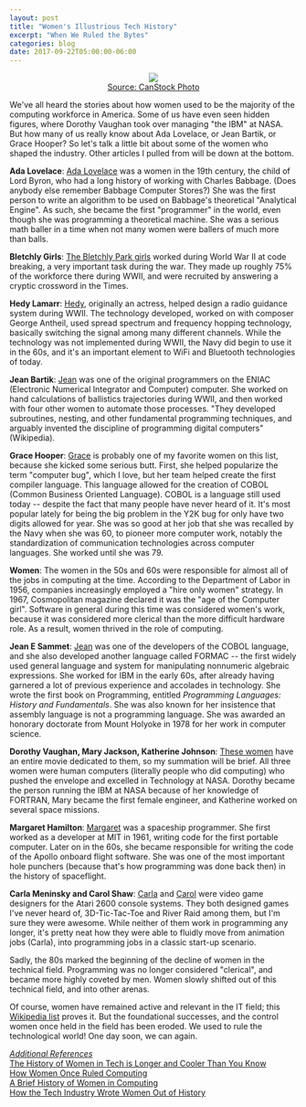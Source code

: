 ```yaml
---
layout: post
title: "Women's Illustrious Tech History"
excerpt: "When We Ruled the Bytes"
categories: blog
date: 2017-09-22T05:00:00-06:00
---
```


<center><figure>
<img src="https://comps.canstockphoto.com/can-stock-photo_csp15267465.jpg">
<figcaption><a href="https://comps.canstockphoto.com/can-stock-photo_csp15267465.jpg">Source: CanStock Photo</a></figcaption>
</figure></center>

We've all heard the stories about how women used to be the majority of the computing workforce in America.  Some of us have even seen hidden figures, where Dorothy Vaughan took over managing "the IBM" at NASA.  But how many of us really know about Ada Lovelace, or Jean Bartik, or Grace Hooper?  So let's talk a little bit about some of the women who shaped the industry.  Other articles I pulled from will be down at the bottom.

<b>Ada Lovelace</b>: <a href="https://en.wikipedia.org/wiki/Ada_Lovelace">Ada Lovelace</a> was a women in the 19th century, the child of Lord Byron, who had a long history of working with Charles Babbage.  (Does anybody else remember Babbage Computer Stores?) She was the first person to write an algorithm to be used on Babbage's theoretical "Analytical Engine".  As such, she became the first "programmer" in the world, even though she was programming a theoretical machine.  She was a serious math baller in a time when not many women were ballers of much more than balls.

<b>Bletchly Girls</b>: <a href="http://www.telegraph.co.uk/history/world-war-two/11323312/Bletchley-the-womens-story.html">The Bletchly Park girls</a> worked during World War II at code breaking, a very important task during the war.  They made up roughly 75% of the workforce there during WWII, and were recruited by answering a cryptic crossword in the Times.

<b>Hedy Lamarr</b>: <a href="https://en.wikipedia.org/wiki/Hedy_Lamarr">Hedy</a>, originally an actress, helped design a radio guidance system during WWII.  The technology developed, worked on with composer George Antheil, used spread spectrum and frequency hopping technology, basically switching the signal among many different channels.  While the technology was not implemented during WWII, the Navy did begin to use it in the 60s, and it's an important element to WiFi and Bluetooth technologies of today.

<b>Jean Bartik</b>: <a href="https://en.wikipedia.org/wiki/Jean_Bartik">Jean</a> was one of the original programmers on the ENIAC (Electronic Numerical Integrator and Computer) computer.  She worked on hand calculations of ballistics trajectories during WWII, and then worked with four other women to automate those processes.  "They developed subroutines, nesting, and other fundamental programming techniques, and arguably invented the discipline of programming digital computers" (Wikipedia).

<b>Grace Hooper</b>: <a href="https://www.biography.com/people/grace-hopper-21406809">Grace</a> is probably one of my favorite women on this list, because she kicked some serious butt.  First, she helped popularize the term "computer bug", which I love, but her team helped create the first compiler language.  This language allowed for the creation of COBOL (Common Business Oriented Language).  COBOL is a language still used today -- despite the fact that many people have never heard of it.  It's most popular lately for being the big problem in the Y2K bug for only have two digits allowed for year.  She was so good at her job that she was recalled by the Navy when she was 60, to pioneer more computer work, notably the standardization of communication technologies across computer languages.  She worked until she was 79.

<b> Women</b>: The women in the 50s and 60s were responsible for almost all of the jobs in computing at the time.  According to the Department of Labor in 1956, companies increasingly employed a "hire only women" strategy.  In 1967, Cosmopolitan magazine declared it was the "age of the Computer girl".  Software in general during this time was considered women's work, because it was considered more clerical than the more difficult hardware role.  As a result, women thrived in the role of computing.

<b>Jean E Sammet</b>: <a href="http://history.computer.org/pioneers/sammet.html">Jean</a> was one of the developers of the COBOL language, and she also developed another language called FORMAC -- the first widely used general language and system for manipulating nonnumeric algebraic expressions.  She worked for IBM in the early 60s, after already having garnered a lot of previous experience and accolades in technology.  She wrote the first book on Programming, entitled <i>Programming Languages: History and Fundamentals</i>.  She was also known for her insistence that assembly language is not a programming language.  She was awarded an honorary doctorate from Mount Holyoke in 1978 for her work in computer science.

<b>Dorothy Vaughan, Mary Jackson, Katherine Johnson</b>: <a href="https://www.scientificamerican.com/article/the-story-of-nasas-real-ldquo-hidden-figures-rdquo/"> These women</a> have an entire movie dedicated to them, so my summation will be brief.  All three women were human computers (literally people who did computing) who pushed the envelope and excelled in Technology at NASA.  Dorothy became the person running the IBM at NASA because of her knowledge of FORTRAN, Mary became the first female engineer, and Katherine worked on several space missions.

<b>Margaret Hamilton</b>: <a href="https://www.wired.com/2015/10/margaret-hamilton-nasa-apollo/">Margaret</a> was a spaceship programmer.  She first worked as a developer at MIT in 1961, writing code for the first portable computer.  Later on in the 60s, she became responsible for writing the code of the Apollo onboard flight software.  She was one of the most important hole punchers (because that's how programming was done back then) in the history of spaceflight.

<b>Carla Meninsky and Carol Shaw</b>: <a href="https://en.wikipedia.org/wiki/Carla_Meninsky">Carla</a> and <a href="https://en.wikipedia.org/wiki/Carol_Shaw_(video_game_designer)">Carol</a> were video game designers for the Atari 2600 console systems.  They both designed games I've never heard of, 3D-Tic-Tac-Toe and River Raid among them, but I'm sure they were awesome.  While neither of them work in programming any longer, it's pretty neat how they were able to fluidly move from animation jobs (Carla), into programming jobs in a classic start-up scenario.

Sadly, the 80s marked the beginning of the decline of women in the technical field.  Programming was no longer considered "clerical", and became more highly coveted by men.  Women slowly shifted out of this technical field, and into other arenas.  

Of course, women have remained active and relevant in the IT field; this <a href="https://en.wikipedia.org/wiki/Women_in_computing">Wikipedia list</a> proves it.  But the foundational successes, and the control women once held in the field has been eroded.  We used to rule the technological world!  One day soon, we can again.

<u><i>Additional References</i></u><br>
<a href="https://www.themuse.com/advice/the-history-of-women-in-tech-is-longer-and-cooler-than-you-know">The History of Women in Tech is Longer and Cooler Than You Know</a><br>
<a href="https://www.inc.com/magazine/201710/maria-aspan/how-women-once-ruled-computing.html">How Women Once Ruled Computing</a><br>
<a href="https://hackernoon.com/a-brief-history-of-women-in-computing-e7253ac24306">A Brief History of Women in Computing</a><br>
<a href="https://www.theguardian.com/careers/2017/aug/10/how-the-tech-industry-wrote-women-out-of-history">How the Tech Industry Wrote Women Out of History</a>